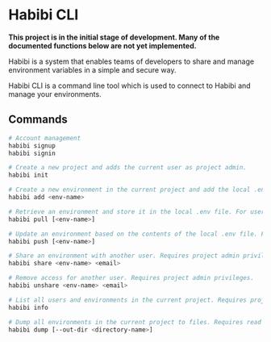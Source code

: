 # Habibi CLI
**This project is in the initial stage of development. Many of the documented functions below are not yet implemented.**

Habibi is a system that enables teams of developers to share and manage environment variables in a simple and secure way.

Habibi CLI is a command line tool which is used to connect to Habibi and manage your environments.

## Commands
```sh
# Account management
habibi signup
habibi signin

# Create a new project and adds the current user as project admin.
habibi init

# Create a new environment in the current project and add the local .env file to it. Requires project admin privileges.
habibi add <env-name>

# Retrieve an environment and store it in the local .env file. For users with only one environment in the current project it's optional to provide this command with an env-name.
habibi pull [<env-name>]

# Update an environment based on the contents of the local .env file. For users with only one environment in the current project it's optional to provide this command with an env-name. Requires write access to the environment.
habibi push [<env-name>]

# Share an environment with another user. Requires project admin privileges.
habibi share <env-name> <email>

# Remove access for another user. Requires project admin privileges.
habibi unshare <env-name> <email>

# List all users and environments in the current project. Requires project admin privileges.
habibi info

# Dump all environments in the current project to files. Requires read access to the environments.
habibi dump [--out-dir <directory-name>]
```
